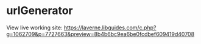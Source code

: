 # urlGenerator

View live working site: https://laverne.libguides.com/c.php?g=1062709&p=7727663&preview=8b4b6bc9ea6be0fcdbef609419d40708
